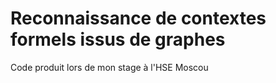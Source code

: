 # Reconnaissance de contextes formels issus de graphes

Code produit lors de mon stage à l'HSE Moscou
